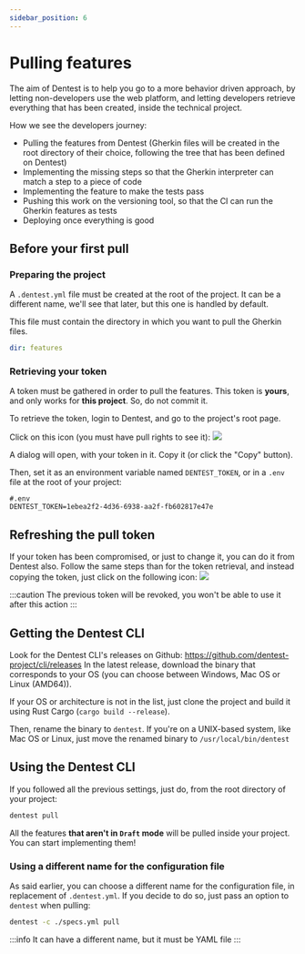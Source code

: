 ```yaml
---
sidebar_position: 6
---
```


# Pulling features

The aim of Dentest is to help you go to a more behavior driven approach, by letting non-developers use the web 
platform, and letting developers retrieve everything that has been created, inside the technical project.

How we see the developers journey:

- Pulling the features from Dentest (Gherkin files will be created in the root directory of their choice, following the 
  tree that has been defined on Dentest)
- Implementing the missing steps so that the Gherkin interpreter can match a step to a piece of code
- Implementing the feature to make the tests pass
- Pushing this work on the versioning tool, so that the CI can run the Gherkin features as tests
- Deploying once everything is good


## Before your first pull

### Preparing the project

A `.dentest.yml` file must be created at the root of the project. It can be a different name, we'll see that later, but 
this one is handled by default.

This file must contain the directory in which you want to pull the Gherkin files.

```yaml
dir: features
```

### Retrieving your token

A token must be gathered in order to pull the features. This token is **yours**, and only works for **this project**. 
So, do not commit it.

To retrieve the token, login to Dentest, and go to the project's root page.

Click on this icon (you must have pull rights to see it): ![](/img/pull-token.png)

A dialog will open, with your token in it. Copy it (or click the "Copy" button).

Then, set it as an environment variable named `DENTEST_TOKEN`, or in a `.env` file at the root of your project:

```dotenv
#.env
DENTEST_TOKEN=1ebea2f2-4d36-6938-aa2f-fb602817e47e
```

## Refreshing the pull token

If your token has been compromised, or just to change it, you can do it from Dentest also. Follow the same steps than for 
the token retrieval, and instead copying the token, just click on the following icon: ![](/img/refresh-token.png)

:::caution
The previous token will be revoked, you won't be able to use it after this action 
:::

## Getting the Dentest CLI

Look for the Dentest CLI's releases on Github: https://github.com/dentest-project/cli/releases
In the latest release, download the binary that corresponds to your OS (you can choose between Windows, Mac OS or Linux (AMD64)).

If your OS or architecture is not in the list, just clone the project and build it using Rust Cargo (`cargo build --release`).

Then, rename the binary to `dentest`. If you're on a UNIX-based system, like Mac OS or Linux, just move the renamed 
binary to `/usr/local/bin/dentest`

## Using the Dentest CLI

If you followed all the previous settings, just do, from the root directory of your project:

```bash
dentest pull
```

All the features **that aren't in `Draft` mode** will be pulled inside your project. You can start implementing them!

### Using a different name for the configuration file

As said earlier, you can choose a different name for the configuration file, in replacement of `.dentest.yml`.
If you decide to do so, just pass an option to `dentest` when pulling:

```bash
dentest -c ./specs.yml pull
```

:::info
It can have a different name, but it must be YAML file
:::
